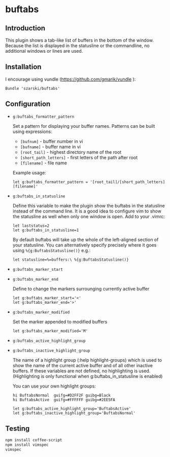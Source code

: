 buftabs
=======

Introduction
------------

This plugin shows a tab-like list of buffers in the bottom of the window.
Because the list is displayed in the statusline or the commandline,
no additional windows or lines are used.

Installation
------------

I encourage using vundle (https://github.com/gmarik/vundle ):

```vimscript
Bundle 'szarski/buftabs'
```

Configuration
-------------

  * `g:buftabs_formatter_pattern`

    Set a pattern for displaying your buffer names.
    Patterns can be built using expressions:

      * `[bufnum]` - buffer number in vi
      * `[bufname]` - buffer name in vi
      * `[root_tail]` - highest directory name of the root
      * `[short_path_letters]` - first letters of the path after root 
      * `[filename]` - file name

    Example usage:
    ```vimscript
    let g:buftabs_formatter_pattern = '[root_tail]/[short_path_letters][filename]'
    ```

  * `g:buftabs_in_statusline`

    Define this variable to make the plugin show the buftabs in the statusline
    instead of the command line. It is a good idea to configure vim to show
    the statusline as well when only one window is open. Add to your .vimrc:

    ```vimscript
    let laststatus=2
    let g:buftabs_in_statusline=1
    ```
     
    By default buftabs will take up the whole of the left-aligned section of
    your statusline. You can alternatively specify precisely where it goes
    using `%{g:BuftabsStatusline()}` e.g.:

    ```vimscript
    let statusline=%=buffers:\ %{g:BuftabsStatusline()}
    ```

  * `g:buftabs_marker_start`
  * `g:buftabs_marker_end`

    Define to change the markers surrounging currently active buffer

    ```vimscript
    let g:buftabs_marker_start='<'
    let g:buftabs_marker_end='>'
    ```
  * `g:buftabs_marker_modified`

    Set the marker appended to modified buffers

    ```vimscript
    let g:buftabs_marker_modified='M'
    ```
  * `g:buftabs_active_highlight_group`
  * `g:buftabs_inactive_highlight_group`

    The name of a highlight group (:help highlight-groups) which is used to
    show the name of the current active buffer and of all other inactive
    buffers. If these variables are not defined, no highlighting is used.
    (Highlighting is only functional when g:buftabs_in_statusline is enabled)

    You can use your own highlight groups:

    ```vimscript
    hi BuftabsNormal  guifg=#D2FF2F guibg=Black
    hi BuftabsActive  guifg=#FFFFFF guibg=#2EE5FA

    let g:buftabs_active_highlight_group='BuftabsActive'
    let g:buftabs_inactive_highlight_group='BuftabsNormal'
    ```

Testing
-------

```bash
npm install coffee-script
npm install vimspec
vimspec
```
